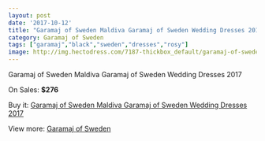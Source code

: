 ```yaml
---
layout: post
date: '2017-10-12'
title: "Garamaj of Sweden Maldiva Garamaj of Sweden Wedding Dresses 2017"
category: Garamaj of Sweden
tags: ["garamaj","black","sweden","dresses","rosy"]
image: http://img.hectodress.com/7187-thickbox_default/garamaj-of-sweden-maldiva-garamaj-of-sweden-wedding-dresses-2013.jpg
---
```

Garamaj of Sweden Maldiva Garamaj of Sweden Wedding Dresses 2017

On Sales: **$276**
<a href="https://www.hectodress.com/garamaj-of-sweden/3574-garamaj-of-sweden-maldiva-garamaj-of-sweden-wedding-dresses-2013.html"><amp-img layout="responsive" width="600" height="600" src="//img.hectodress.com/7187-thickbox_default/garamaj-of-sweden-maldiva-garamaj-of-sweden-wedding-dresses-2013.jpg" alt="Garamaj of Sweden Maldiva Garamaj of Sweden Wedding Dresses 2017 0" /></a>

Buy it: [Garamaj of Sweden Maldiva Garamaj of Sweden Wedding Dresses 2017](https://www.hectodress.com/garamaj-of-sweden/3574-garamaj-of-sweden-maldiva-garamaj-of-sweden-wedding-dresses-2013.html "Garamaj of Sweden Maldiva Garamaj of Sweden Wedding Dresses 2017")

View more: [Garamaj of Sweden](https://www.hectodress.com/62-garamaj-of-sweden "Garamaj of Sweden")